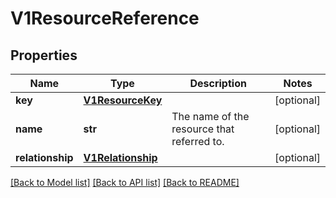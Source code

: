 # V1ResourceReference

## Properties
Name | Type | Description | Notes
------------ | ------------- | ------------- | -------------
**key** | [**V1ResourceKey**](V1ResourceKey.md) |  | [optional] 
**name** | **str** | The name of the resource that referred to. | [optional] 
**relationship** | [**V1Relationship**](V1Relationship.md) |  | [optional] 

[[Back to Model list]](../README.md#documentation-for-models) [[Back to API list]](../README.md#documentation-for-api-endpoints) [[Back to README]](../README.md)


